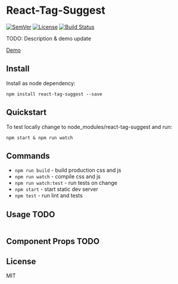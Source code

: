# React-Tag-Suggest

[![SemVer]](http://semver.org)
[![License]](https://github.com/tjunghans/react-tag-suggest/blob/master/LICENCE)
[![Build Status](https://travis-ci.org/tjunghans/react-tag-suggest.svg?branch=master)](https://travis-ci.org/tjunghans/react-tag-suggest)

TODO: Description & demo update

[Demo](http://tangiblej.neocities.org/react-tag-suggest-example.html)


## Install

Install as node dependency:

```
npm install react-tag-suggest --save
```


## Quickstart

To test locally change to node_modules/react-tag-suggest and run:

```
npm start & npm run watch
```


## Commands

- `npm run build` - build production css and js
- `npm run watch` - compile css and js
- `npm run watch:test` - run tests on change
- `npm start` - start static dev server
- `npm test` - run lint and tests


## Usage TODO

```javascript

```


## Component Props TODO



## License

MIT

[SemVer]: http://img.shields.io/:semver-%E2%9C%93-brightgreen.svg
[License]: https://img.shields.io/github/license/mashape/apistatus.svg


